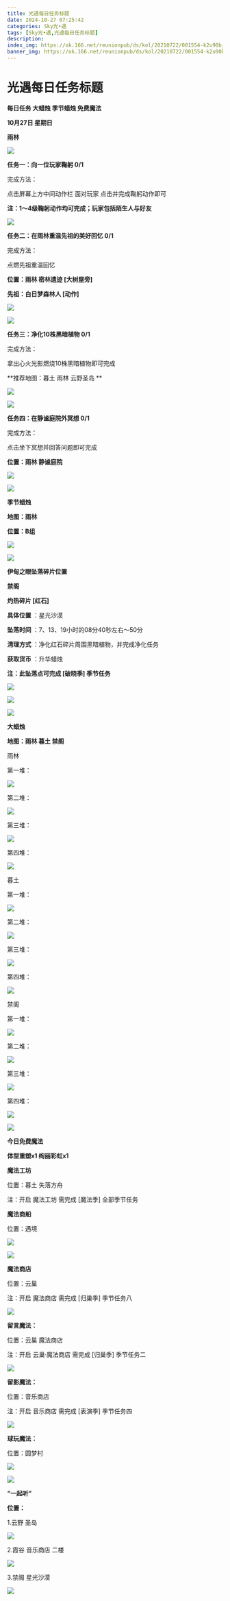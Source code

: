 ```yaml
---
title: 光遇每日任务标题
date: 2024-10-27 07:25:42
categories: Sky光•遇
tags: [Sky光•遇,光遇每日任务标题]
description: 
index_img: https://ok.166.net/reunionpub/ds/kol/20210722/001554-k2u90bj7ay.png?imageView&thumbnail=600x0&type=jpg
banner_img: https://ok.166.net/reunionpub/ds/kol/20210722/001554-k2u90bj7ay.png?imageView&thumbnail=600x0&type=jpg
---
```

# 光遇每日任务标题
**每日任务 大蜡烛 季节蜡烛 免费魔法**

 **10月27日 星期日**

 **雨林**

![](https://img.166.net/reunionpub/1_kol_20241027_37abff9e0c21997d1004d3d31c0d38bb.jpeg)

 **任务一：向一位玩家鞠躬 0/1**

完成方法：

点击屏幕上方中间动作栏 面对玩家 点击并完成鞠躬动作即可

 **注：1～4级鞠躬动作均可完成；玩家包括陌生人与好友**

![](https://img.166.net/reunionpub/1_kol_20241027_b044b2271c7b2a121484f292f9c6fa76.png)

 **任务二：在雨林重温先祖的美好回忆 0/1**

完成方法：

点燃先祖重温回忆

 **位置：雨林 密林遗迹 [大树屋旁]**

 **先祖：白日梦森林人 [动作]**

![](https://img.166.net/reunionpub/1_kol_20241027_fdad5bd02a28962700a104072587f74b.jpeg)

![](https://img.166.net/reunionpub/1_kol_20241027_56c55e0ff5a77d725daa347080a01eee.jpeg)

 **任务三：净化10株黑暗植物 0/1**

完成方法：

拿出心火光影燃烧10株黑暗植物即可完成

 **推荐地图：暮土 雨林 云野圣岛   **

![](https://img.166.net/reunionpub/1_kol_20241027_1e99b986e565fa00e78a406adbe34426.jpeg)

![](https://img.166.net/reunionpub/1_kol_20241027_0d312f8b2d9722f36e7356f260e30562.jpeg)

 **任务四：在静谧庭院外冥想 0/1**

完成方法：

点击坐下冥想并回答问题即可完成

 **位置：雨林 静谧庭院**

![](https://img.166.net/reunionpub/1_kol_20241027_8cde52853acff4ea7f9d1c5d6cbfa911.jpeg)

![](https://img.166.net/reunionpub/ds/kol/20240127/072300-y4gsrkwvcm.png)

 **季节蜡烛**

 **地图：雨林**

 **位置：B组**

![](https://img.166.net/reunionpub/1_kol_20241026_d6af57d3fdac6ab66589ec963729736f.jpeg)

![](https://img.166.net/reunionpub/ds/kol/20240127/072300-y4gsrkwvcm.png)

 **伊甸之眼坠落碎片位置**

 **禁阁**

 **灼热碎片 [红石]**

 **具体位置** ：星光沙漠

 **坠落时间** ：7、13、19小时的08分40秒左右～50分

 **清理方式** ：净化红石碎片周围黑暗植物，并完成净化任务

 **获取货币** ：升华蜡烛

 **注：此坠落点可完成  [破晓季] 季节任务**

![](https://img.166.net/reunionpub/1_kol_20241027_1d899e078398be5c0e2f531c1a4e0558.png)

![](https://img.166.net/reunionpub/1_kol_20241026_915be41bcafd598a695cc42c81f259fe.jpeg)

![](https://img.166.net/reunionpub/ds/kol_server/20240717/003917-8p704dsqv9.png)

 **大蜡烛**

 **地图：雨林 暮土 禁阁**

雨林

第一堆：

![](https://img.166.net/reunionpub/1_kol_20241026_aab11932b39098b6ec9b13ade5e81573.jpeg)

第二堆：

![](https://img.166.net/reunionpub/1_kol_20241026_c0d5698136afa3c8248472b8a800f08f.jpeg)

第三堆：

![](https://img.166.net/reunionpub/1_kol_20241026_4bf034c36bc0b691f97f38e183080171.jpeg)

第四堆：

![](https://img.166.net/reunionpub/1_kol_20241026_830c4a94bcf6064e2b6b3be8ab94be7a.jpeg)

暮土

第一堆：

![](https://img.166.net/reunionpub/1_kol_20241026_4c55bdae505f3522722735da8758a0b2.jpeg)

第二堆：

![](https://img.166.net/reunionpub/1_kol_20241026_5495b80be00b701cd235f916a62949e1.jpeg)

第三堆：

![](https://img.166.net/reunionpub/1_kol_20241026_af3a13fb78acc51c16c8969374653ef6.jpeg)

第四堆：

![](https://img.166.net/reunionpub/1_kol_20241026_1776024c14930f964b495252bb3e9123.jpeg)

禁阁

第一堆：

![](https://img.166.net/reunionpub/1_kol_20241026_0b1071c43277e9264c60fed62cdfc4e2.jpeg)

第二堆：

![](https://img.166.net/reunionpub/1_kol_20241026_62b5ca63af7f96cb0a36f6810b806316.jpeg)

第三堆：

![](https://img.166.net/reunionpub/1_kol_20241026_d387bafa5d19d7fec32be9f515cc319b.jpeg)

第四堆：

![](https://img.166.net/reunionpub/1_kol_20241026_79b8ba757dead792a6896f814d84edee.jpeg)

 **![](https://img.166.net/reunionpub/ds/kol/20231014/004048-gyt2imp830.png)**

 **今日免费魔法**

 **体型重塑x1 绚丽彩虹x1**

 **魔法工坊**

位置：暮土 失落方舟

注：开启 魔法工坊 需完成 [魔法季] 全部季节任务

 **魔法商船**

位置：遇境

 **![](https://img.166.net/reunionpub/ds/kol/20231014/004605-qmuiowanf4.png)**

![](https://img.166.net/reunionpub/1_kol_20241026_bb208c057f89fd737ff53dd9e5774c47.jpeg)

 **魔法商店**

位置：云巢

注：开启 魔法商店 需完成 [归巢季] 季节任务八

![](https://img.166.net/reunionpub/1_kol_20241026_d598b257eed6c8956e12987e2bf4224c.jpeg)

 **留言魔法：**

位置：云巢 魔法商店

注：开启 云巢·魔法商店 需完成 [归巢季] 季节任务二

![](https://img.166.net/reunionpub/ds/kol/20240104/233540-rs5n8klws2.jpg)

 **留影魔法：**

位置：音乐商店

注：开启 音乐商店 需完成 [表演季] 季节任务四

![](https://img.166.net/reunionpub/ds/kol/20240428/232643-hrkcnvb1jq.jpeg)

 **球玩魔法：**

位置：圆梦村

 **![](https://img.166.net/reunionpub/ds/kol/20231014/005022-4hnlvzm7iu.png)**

 **![](https://img.166.net/reunionpub/ds/kol/20231220/070757-w9oeg612sl.png)**

 **“一起听”**

 **位置：**

1.云野 圣岛

**![](https://img.166.net/reunionpub/ds/kol/20231220/071109-so6aef3jyr.jpeg)**

2.霞谷 音乐商店 二楼

**![](https://img.166.net/reunionpub/ds/kol/20231220/071120-naym3f5u4g.jpeg)**

3.禁阁 星光沙漠

 **![](https://img.166.net/reunionpub/ds/kol/20231220/071136-p6b05krfu4.png)**

